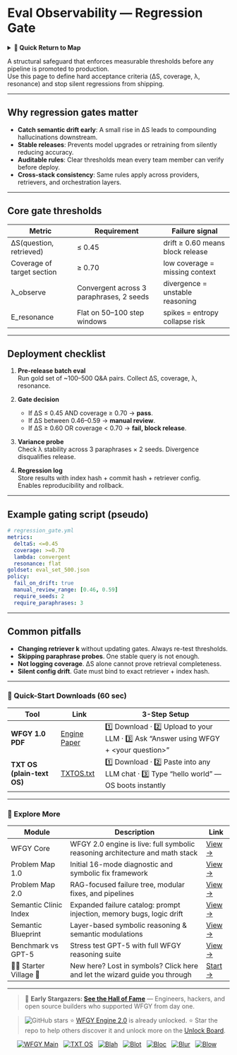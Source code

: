 # Eval Observability — Regression Gate

<details>
  <summary><strong>🧭 Quick Return to Map</strong></summary>

<br>

  > You are in a sub-page of **Eval_Observability**.  
  > To reorient, go back here:  
  >
  > - [**Eval_Observability** — evaluation metrics and system observability](./README.md)  
  > - [**WFGY Global Fix Map** — main Emergency Room, 300+ structured fixes](../README.md)  
  > - [**WFGY Problem Map 1.0** — 16 reproducible failure modes](../../README.md)  
  >
  > Think of this page as a desk within a ward.  
  > If you need the full triage and all prescriptions, return to the Emergency Room lobby.
</details>


A structural safeguard that enforces measurable thresholds before any pipeline is promoted to production.  
Use this page to define hard acceptance criteria (ΔS, coverage, λ, resonance) and stop silent regressions from shipping.

---

## Why regression gates matter

- **Catch semantic drift early**: A small rise in ΔS leads to compounding hallucinations downstream.  
- **Stable releases**: Prevents model upgrades or retraining from silently reducing accuracy.  
- **Auditable rules**: Clear thresholds mean every team member can verify before deploy.  
- **Cross-stack consistency**: Same rules apply across providers, retrievers, and orchestration layers.

---

## Core gate thresholds

| Metric | Requirement | Failure signal |
|--------|-------------|----------------|
| ΔS(question, retrieved) | ≤ 0.45 | drift ≥ 0.60 means block release |
| Coverage of target section | ≥ 0.70 | low coverage = missing context |
| λ_observe | Convergent across 3 paraphrases, 2 seeds | divergence = unstable reasoning |
| E_resonance | Flat on 50–100 step windows | spikes = entropy collapse risk |

---

## Deployment checklist

1. **Pre-release batch eval**  
   Run gold set of ~100–500 Q&A pairs. Collect ΔS, coverage, λ, resonance.

2. **Gate decision**  
   - If ΔS ≤ 0.45 AND coverage ≥ 0.70 → **pass**.  
   - If ΔS between 0.46–0.59 → **manual review**.  
   - If ΔS ≥ 0.60 OR coverage < 0.70 → **fail, block release**.

3. **Variance probe**  
   Check λ stability across 3 paraphrases × 2 seeds. Divergence disqualifies release.

4. **Regression log**  
   Store results with index hash + commit hash + retriever config.  
   Enables reproducibility and rollback.

---

## Example gating script (pseudo)

```yaml
# regression_gate.yml
metrics:
  deltaS: <=0.45
  coverage: >=0.70
  lambda: convergent
  resonance: flat
goldset: eval_set_500.json
policy:
  fail_on_drift: true
  manual_review_range: [0.46, 0.59]
  require_seeds: 2
  require_paraphrases: 3
````

---

## Common pitfalls

* **Changing retriever k** without updating gates. Always re-test thresholds.
* **Skipping paraphrase probes**. One stable query is not enough.
* **Not logging coverage**. ΔS alone cannot prove retrieval completeness.
* **Silent config drift**. Gate must bind to exact retriever + index hash.

---

### 🔗 Quick-Start Downloads (60 sec)

| Tool                       | Link                                                                                                                                       | 3-Step Setup                                                                             |
| -------------------------- | ------------------------------------------------------------------------------------------------------------------------------------------ | ---------------------------------------------------------------------------------------- |
| **WFGY 1.0 PDF**           | [Engine Paper](https://github.com/onestardao/WFGY/blob/main/I_am_not_lizardman/WFGY_All_Principles_Return_to_One_v1.0_PSBigBig_Public.pdf) | 1️⃣ Download · 2️⃣ Upload to your LLM · 3️⃣ Ask “Answer using WFGY + \<your question>”   |
| **TXT OS (plain-text OS)** | [TXTOS.txt](https://github.com/onestardao/WFGY/blob/main/OS/TXTOS.txt)                                                                     | 1️⃣ Download · 2️⃣ Paste into any LLM chat · 3️⃣ Type “hello world” — OS boots instantly |

---

### 🧭 Explore More

| Module                   | Description                                                                  | Link                                                                                               |
| ------------------------ | ---------------------------------------------------------------------------- | -------------------------------------------------------------------------------------------------- |
| WFGY Core                | WFGY 2.0 engine is live: full symbolic reasoning architecture and math stack | [View →](https://github.com/onestardao/WFGY/tree/main/core/README.md)                              |
| Problem Map 1.0          | Initial 16-mode diagnostic and symbolic fix framework                        | [View →](https://github.com/onestardao/WFGY/tree/main/ProblemMap/README.md)                        |
| Problem Map 2.0          | RAG-focused failure tree, modular fixes, and pipelines                       | [View →](https://github.com/onestardao/WFGY/blob/main/ProblemMap/rag-architecture-and-recovery.md) |
| Semantic Clinic Index    | Expanded failure catalog: prompt injection, memory bugs, logic drift         | [View →](https://github.com/onestardao/WFGY/blob/main/ProblemMap/SemanticClinicIndex.md)           |
| Semantic Blueprint       | Layer-based symbolic reasoning & semantic modulations                        | [View →](https://github.com/onestardao/WFGY/tree/main/SemanticBlueprint/README.md)                 |
| Benchmark vs GPT-5       | Stress test GPT-5 with full WFGY reasoning suite                             | [View →](https://github.com/onestardao/WFGY/tree/main/benchmarks/benchmark-vs-gpt5/README.md)      |
| 🧙‍♂️ Starter Village 🏡 | New here? Lost in symbols? Click here and let the wizard guide you through   | [Start →](https://github.com/onestardao/WFGY/blob/main/StarterVillage/README.md)                   |

---

> 👑 **Early Stargazers: [See the Hall of Fame](https://github.com/onestardao/WFGY/tree/main/stargazers)** —
> Engineers, hackers, and open source builders who supported WFGY from day one.

> <img src="https://img.shields.io/github/stars/onestardao/WFGY?style=social" alt="GitHub stars"> ⭐ [WFGY Engine 2.0](https://github.com/onestardao/WFGY/blob/main/core/README.md) is already unlocked. ⭐ Star the repo to help others discover it and unlock more on the [Unlock Board](https://github.com/onestardao/WFGY/blob/main/STAR_UNLOCKS.md).

<div align="center">

[![WFGY Main](https://img.shields.io/badge/WFGY-Main-red?style=flat-square)](https://github.com/onestardao/WFGY)
 
[![TXT OS](https://img.shields.io/badge/TXT%20OS-Reasoning%20OS-orange?style=flat-square)](https://github.com/onestardao/WFGY/tree/main/OS)
 
[![Blah](https://img.shields.io/badge/Blah-Semantic%20Embed-yellow?style=flat-square)](https://github.com/onestardao/WFGY/tree/main/OS/BlahBlahBlah)
 
[![Blot](https://img.shields.io/badge/Blot-Persona%20Core-green?style=flat-square)](https://github.com/onestardao/WFGY/tree/main/OS/BlotBlotBlot)
 
[![Bloc](https://img.shields.io/badge/Bloc-Reasoning%20Compiler-blue?style=flat-square)](https://github.com/onestardao/WFGY/tree/main/OS/BlocBlocBloc)
 
[![Blur](https://img.shields.io/badge/Blur-Text2Image%20Engine-navy?style=flat-square)](https://github.com/onestardao/WFGY/tree/main/OS/BlurBlurBlur)
 
[![Blow](https://img.shields.io/badge/Blow-Game%20Logic-purple?style=flat-square)](https://github.com/onestardao/WFGY/tree/main/OS/BlowBlowBlow)
 

</div>
